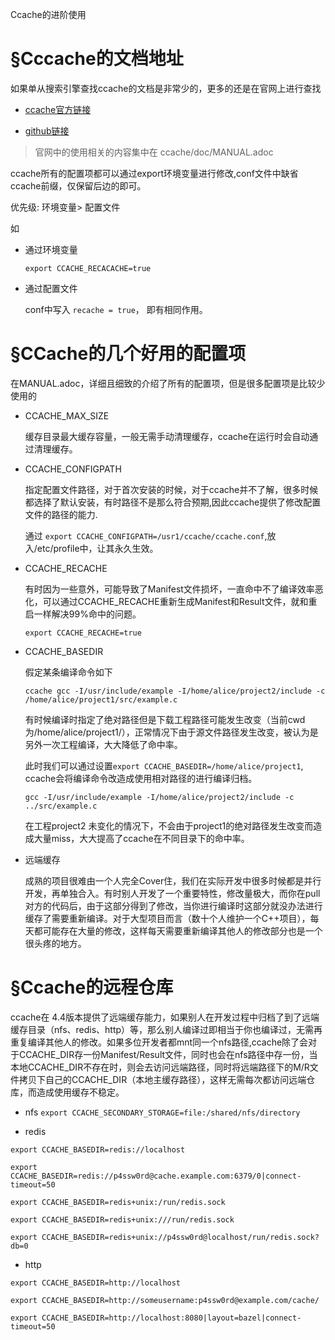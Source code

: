 Ccache的进阶使用

# §Cccache的文档地址
如果单从搜索引擎查找ccache的文档是非常少的，更多的还是在官网上进行查找

* [ccache官方链接](https://ccache.dev/)

* [github链接](https://github.com/ccache/ccache/)
  
> 官网中的使用相关的内容集中在 ccache/doc/MANUAL.adoc

ccache所有的配置项都可以通过export环境变量进行修改,conf文件中缺省ccache前缀，仅保留后边的即可。

优先级: 环境变量> 配置文件

如 
* 通过环境变量
  
    `export CCACHE_RECACACHE=true`

* 通过配置文件
  
    conf中写入 `recache = true`， 即有相同作用。
# §CCache的几个好用的配置项
在MANUAL.adoc，详细且细致的介绍了所有的配置项，但是很多配置项是比较少使用的
* CCACHE_MAX_SIZE
    
    缓存目录最大缓存容量，一般无需手动清理缓存，ccache在运行时会自动通过清理缓存。
* CCACHE_CONFIGPATH
  
  指定配置文件路径，对于首次安装的时候，对于ccache并不了解，很多时候都选择了默认安装，有时路径不是那么符合预期,因此ccache提供了修改配置文件的路径的能力.

  通过 `export CCACHE_CONFIGPATH=/usr1/ccache/ccache.conf`,放入/etc/profile中，让其永久生效。
* CCACHE_RECACHE

    有时因为一些意外，可能导致了Manifest文件损坏，一直命中不了编译效率恶化，可以通过CCACHE_RECACHE重新生成Manifest和Result文件，就和重启一样解决99%命中的问题。

    `export CCACHE_RECACHE=true`
* CCACHE_BASEDIR
  
  假定某条编译命令如下
  ```
  ccache gcc -I/usr/include/example -I/home/alice/project2/include -c /home/alice/project1/src/example.c
  ```
  有时候编译时指定了绝对路径但是下载工程路径可能发生改变（当前cwd为/home/alice/project1/），正常情况下由于源文件路径发生改变，被认为是另外一次工程编译，大大降低了命中率。

  此时我们可以通过设置`export CCACHE_BASEDIR=/home/alice/project1`, ccache会将编译命令改造成使用相对路径的进行编译归档。
  ```
  gcc -I/usr/include/example -I/home/alice/project2/include -c ../src/example.c
  ```
  在工程project2 未变化的情况下，不会由于project1的绝对路径发生改变而造成大量miss，大大提高了ccache在不同目录下的命中率。
  
* 远端缓存
  
    成熟的项目很难由一个人完全Cover住，我们在实际开发中很多时候都是并行开发，再单独合入。有时别人开发了一个重要特性，修改量极大，而你在pull对方的代码后，由于这部分得到了修改，当你进行编译时这部分就没办法进行缓存了需要重新编译。对于大型项目而言（数十个人维护一个C++项目），每天都可能存在大量的修改，这样每天需要重新编译其他人的修改部分也是一个很头疼的地方。

   
# §Ccache的远程仓库
 ccache在 4.4版本提供了远端缓存能力，如果别人在开发过程中归档了到了远端缓存目录（nfs、redis、http）等，那么别人编译过即相当于你也编译过，无需再重复编译其他人的修改。如果多位开发者都mnt同一个nfs路径,ccache除了会对于CCACHE_DIR存一份Manifest/Result文件，同时也会在nfs路径中存一份，当本地CCACHE_DIR不存在时，则会去访问远端路径，同时将远端路径下的M/R文件拷贝下自己的CCACHE_DIR（本地主缓存路径），这样无需每次都访问远端仓库，而造成使用缓存不稳定。
* nfs
  `export CCACHE_SECONDARY_STORAGE=file:/shared/nfs/directory`
  
* redis
```
export CCACHE_BASEDIR=redis://localhost

export CCACHE_BASEDIR=redis://p4ssw0rd@cache.example.com:6379/0|connect-timeout=50

export CCACHE_BASEDIR=redis+unix:/run/redis.sock

export CCACHE_BASEDIR=redis+unix:///run/redis.sock

export CCACHE_BASEDIR=redis+unix://p4ssw0rd@localhost/run/redis.sock?db=0
```
* http
```
export CCACHE_BASEDIR=http://localhost

export CCACHE_BASEDIR=http://someusername:p4ssw0rd@example.com/cache/

export CCACHE_BASEDIR=http://localhost:8080|layout=bazel|connect-timeout=50
```
  